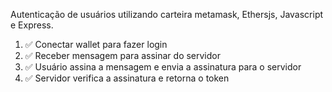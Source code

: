 Autenticação de usuários utilizando carteira metamask, Ethersjs, Javascript e Express.

 1. ✅ Conectar wallet para fazer login
 2. ✅ Receber mensagem para assinar do servidor
 3. ✅ Usuário assina a mensagem e envia a assinatura para o servidor
 4. ✅ Servidor verifica a assinatura e retorna o token